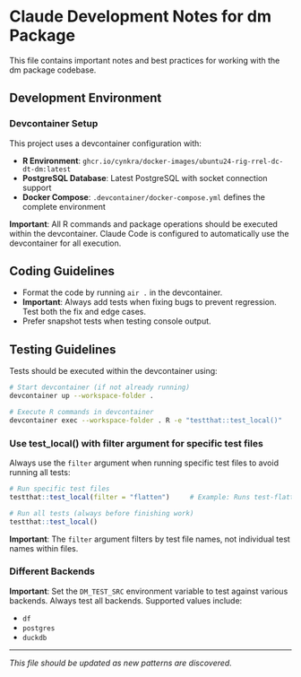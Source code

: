 # Claude Development Notes for dm Package

This file contains important notes and best practices for working with the dm package codebase.

## Development Environment

### Devcontainer Setup

This project uses a devcontainer configuration with:

- **R Environment**: `ghcr.io/cynkra/docker-images/ubuntu24-rig-rrel-dc-dt-dm:latest`
- **PostgreSQL Database**: Latest PostgreSQL with socket connection support
- **Docker Compose**: `.devcontainer/docker-compose.yml` defines the complete environment

**Important**: All R commands and package operations should be executed within the devcontainer. Claude Code is configured to automatically use the devcontainer for all execution.

## Coding Guidelines

- Format the code by running `air .` in the devcontainer.
- **Important**: Always add tests when fixing bugs to prevent regression. Test both the fix and edge cases.
- Prefer snapshot tests when testing console output.

## Testing Guidelines

Tests should be executed within the devcontainer using:

```bash
# Start devcontainer (if not already running)
devcontainer up --workspace-folder .

# Execute R commands in devcontainer
devcontainer exec --workspace-folder . R -e "testthat::test_local()"
```

### Use test_local() with filter argument for specific test files

Always use the `filter` argument when running specific test files to avoid running all tests:

```r
# Run specific test files
testthat::test_local(filter = "flatten")     # Example: Runs test-flatten.R

# Run all tests (always before finishing work)
testthat::test_local()
```

**Important**: The `filter` argument filters by test file names, not individual test names within files.

### Different Backends

**Important**: Set the `DM_TEST_SRC` environment variable to test against various backends. Always test all backends. Supported values include:

- `df`
- `postgres`
- `duckdb`

---

*This file should be updated as new patterns are discovered.*

